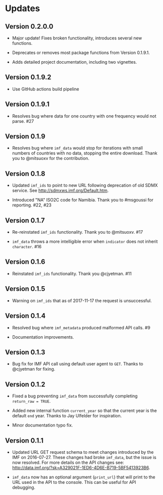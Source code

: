 # Updates

## Version 0.2.0.0

- Major update! Fixes broken functionality, introduces several new functions.

- Deprecates or removes most package functions from Version 0.1.9.1.

- Adds detailed project documentation, including two vignettes.

## Version 0.1.9.2

- Use GitHub actions build pipeline

## Version 0.1.9.1

- Resolves bug where data for one country with one frequency would not
parse. #27

## Version 0.1.9

- Resolves bug where `imf_data` would stop for iterations with small
numbers of countries with no data, stopping the entire download.
Thank you to @mitsuoxv for the contribution.

## Version 0.1.8

- Updated `imf_ids` to point to new URL following deprecation of old
SDMX service. See <http://sdmxws.imf.org/Default.htm>.

- Introduced "NA" ISO2C code for Namibia. Thank you to #msgoussi for reporting.
#22, #23

## Version 0.1.7

- Re-reinstated `imf_ids` functionality. Thank you to @mitsuoxv. #17

- `imf_data` throws a more intelligible error when `indicator` does not
inherit `character`. #16

## Version 0.1.6

- Reinstated `imf_ids` functionality. Thank you @cjyetman. #11

## Version 0.1.5

- Warning on `imf_ids` that as of 2017-11-17 the request is unsuccessful.

## Version 0.1.4

- Resolved bug where `imf_metadata` produced malformed API calls. #9

- Documentation improvements.

## Version 0.1.3

- Bug fix for IMF API call using default user agent to `GET`. Thanks to
@cjyetman for fixing.

## Version 0.1.2

- Fixed a bug preventing `imf_data` from successfully completing
`return_raw = TRUE`.

- Added new internal function `current_year` so that the current year is the
default `end` year. Thanks to Jay Ulfelder for inspiration.

- Minor documentation typo fix.

## Version 0.1.1

- Updated URL GET request schema to meet changes introduced by the IMF on
2016-07-27. These changes had broke `imf_data`, but the issue is now resolved.
For more details on the API changes see:
<http://data.imf.org/?sk=A329021F-1ED6-4D6E-B719-5BF5413923B6>.

- `imf_data` now has an optional argument (`print_url`) that will print to the
URL used in the API to the console. This can be useful for API debugging.